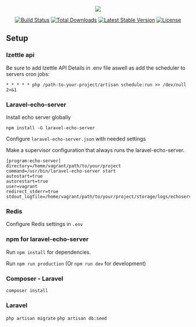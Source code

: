 <p align="center"><img src="https://laravel.com/assets/img/components/logo-laravel.svg"></p>

<p align="center">
<a href="https://travis-ci.org/laravel/framework"><img src="https://travis-ci.org/laravel/framework.svg" alt="Build Status"></a>
<a href="https://packagist.org/packages/laravel/framework"><img src="https://poser.pugx.org/laravel/framework/d/total.svg" alt="Total Downloads"></a>
<a href="https://packagist.org/packages/laravel/framework"><img src="https://poser.pugx.org/laravel/framework/v/stable.svg" alt="Latest Stable Version"></a>
<a href="https://packagist.org/packages/laravel/framework"><img src="https://poser.pugx.org/laravel/framework/license.svg" alt="License"></a>
</p>

## Setup

### Izettle api

Be sure to add Izettle API Details in .env file aswell as add the scheduler to servers cron jobs:

```
* * * * * php /path-to-your-project/artisan schedule:run >> /dev/null 2>&1
```

### Laravel-echo-server
Install echo server globally
```
npm install -G laravel-echo-server
```

Configure ``laravel-echo-server.json`` with needed settings

Make a supervisor configuration that always runs the laravel-echo-server.
```
[program:echo-server]
directory=/home/vagrant/path/to/your/project
command=/usr/bin/laravel-echo-server start
autostart=true
autorestart=true
user=vagrant
redirect_stderr=true
stdout_logfile=/home/vagrant/path/to/your/project/storage/logs/echoserver.log
```

### Redis
Configure Redis settings in ``.env``

### npm for laravel-echo-server
Run
```npm install```
for dependencies.

Run
```npm run production```
(Or ``npm run dev`` for development)

### Composer - Laravel
```composer install```

### Laravel
```php artisan migrate```
```php artisan db:seed```
